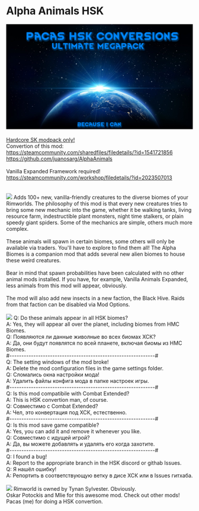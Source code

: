 # Alpha Animals HSK
![Preview](/mod_preview.png?raw=true "Preview")<br><br>
[Hardcore SK modpack only!](https://github.com/skyarkhangel/Hardcore-SK/tree/development)
<br>
Convertion of this mod:<br>
https://steamcommunity.com/sharedfiles/filedetails/?id=1541721856<br>
https://github.com/juanosarg/AlphaAnimals<br><br>
Vanilla Expanded Framework required!<br>
https://steamcommunity.com/workshop/filedetails/?id=2023507013<br><br>
<br>
<img src="https://i.imgur.com/svEwA2k.png">
Adds 100+ new, vanilla-friendly creatures to the diverse biomes of your Rimworlds. The philosophy of this mod is that every new creatures tries to bring some new mechanic into the game, whether it be walking tanks, living resource farm, indestructible plant monsters, night time stalkers, or plain speedy giant spiders. Some of the mechanics are simple, others much more complex.<br><br>
These animals will spawn in certain biomes, some others will only be available via traders. You'll have to explore to find them all! The Alpha Biomes is a companion mod that adds several new alien biomes to house these weird creatures.<br><br>
Bear in mind that spawn probabilities have been calculated with no other animal mods installed. If you have, for example, Vanilla Animals Expanded, less animals from this mod will appear, obviously.<br><br>
The mod will also add new insects in a new faction, the Black Hive. Raids from that faction can be disabled via Mod Options.<br>
<br>
<img src="https://i.imgur.com/5KVUmeE.png">
Q: Do these animals appear in all HSK biomes?<br>
A: Yes, they will appear all over the planet, including biomes from HMC Biomes.<br>
Q: Появляются ли данные живолные во всех биомах ХСК?<br>
A: Да, они будут появлятся по всей планете, включая биомы из HMC Biomes.<br>
#-------------------------------------------------------------#<br>
Q: The setting windows of the mod broke!<br>
A: Delete the mod configuration files in the game settings folder.<br>
Q: Сломались окна настройки мода!<br>
A: Удалить файлы конфига мода в папке настроек игры.<br>
#-------------------------------------------------------------#<br>
Q: Is this mod compatibile with Combat Extended?<br>
A: This is HSK convertion man, of course.<br>
Q: Совместимо с Combat Extended?<br>
A: Чел, это конвертация под ХСК, естественно.<br>
#-------------------------------------------------------------#<br>
Q: Is this mod save game compatible?<br>
A: Yes, you can add it and remove it whenever you like.<br>
Q: Совместимо с идущей игрой?<br>
A: Да, вы можете добавлять и удалять его когда захотите.<br>
#-------------------------------------------------------------#<br>
Q: I found a bug!<br>
A: Report to the appropriate branch in the HSK discord or githab Issues.<br>
Q: Я нашёл ошибку!<br>
A: Репортить в соответствующую ветку в дисе ХСК или в Issues гитхаба.<br>
<br>
<img src="https://i.imgur.com/fdngbbh.png">
Rimworld is owned by Tynan Sylvester. Obviously.<br>
Oskar Potockis and Mlie for this awesome mod. Check out other mods!<br>
Pacas (me) for doing a HSK convertion.<br>